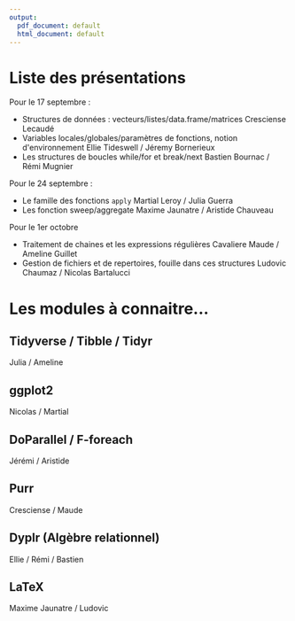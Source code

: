 ```yaml
---
output:
  pdf_document: default
  html_document: default
---
```

# Liste des présentations

Pour le 17 septembre :
- Structures de données : vecteurs/listes/data.frame/matrices
    Cresciense Lecaudé
- Variables locales/globales/paramètres de fonctions, notion d'environnement
      Ellie Tideswell / Jéremy Bornerieux
- Les structures de boucles while/for et break/next
    Bastien Bournac / Rémi Mugnier


Pour le 24 septembre :
- Le famille des fonctions `apply`
      Martial Leroy / Julia Guerra
- Les fonction sweep/aggregate
    Maxime Jaunatre / Aristide Chauveau

Pour le 1er octobre
- Traitement de chaines et les expressions régulières
    Cavaliere Maude / Ameline Guillet
- Gestion de fichiers et de repertoires, fouille dans ces structures
    Ludovic Chaumaz / Nicolas Bartalucci
    
# Les modules à connaitre...

## Tidyverse / Tibble / Tidyr
Julia / Ameline

## ggplot2
Nicolas / Martial

## DoParallel / F-foreach
Jérémi / Aristide

## Purr
Cresciense / Maude

## Dyplr (Algèbre relationnel)
Ellie / Rémi / Bastien

## LaTeX 
Maxime Jaunatre / Ludovic 
